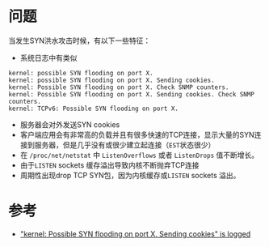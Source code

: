 # 问题

当发生SYN洪水攻击时候，有以下一些特征：

* 系统日志中有类似

```
kernel: possible SYN flooding on port X.
kernel: possible SYN flooding on port X. Sending cookies.
kernel: Possible SYN flooding on port X. Check SNMP counters.
kernel: Possible SYN flooding on port X. Sending cookies. Check SNMP counters.
kernel: TCPv6: Possible SYN flooding on port X.
```

* 服务器会对外发送SYN cookies
* 客户端应用会有非常高的负载并且有很多快速的TCP连接，显示大量的SYN连接到服务器，但是几乎没有或很少建立起连接（`EST`状态很少）
* 在 `/proc/net/netstat` 中 `ListenOverflows` 或者 `ListenDrops` 值不断增长。
* 由于`LISTEN` sockets 缓存溢出导致内核不断抛弃TCP连接
* 周期性出现drop TCP SYN包，因为内核缓存或`LISTEN` sockets 溢出。

# 参考

* ["kernel: Possible SYN flooding on port X. Sending cookies" is logged](https://access.redhat.com/solutions/30453)